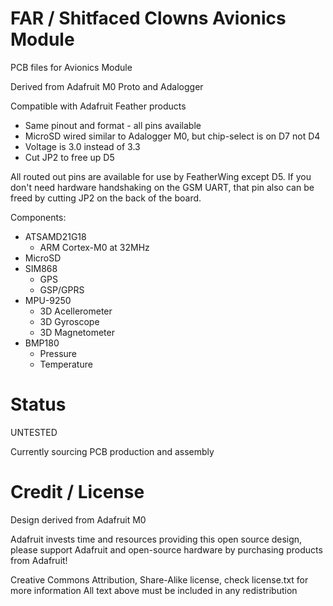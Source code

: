 # FAR / Shitfaced Clowns Avionics Module

PCB files for Avionics Module

Derived from Adafruit M0 Proto and Adalogger

Compatible with Adafruit Feather products 
* Same pinout and format - all pins available
* MicroSD wired similar to Adalogger M0, but chip-select is on D7 not D4
* Voltage is 3.0 instead of 3.3
* Cut JP2 to free up D5

 All routed out pins are available for use by FeatherWing except D5. If you don't need hardware handshaking on the GSM UART, that pin also can be freed by cutting JP2 on the back of the board.    


Components:
* ATSAMD21G18
  * ARM Cortex-M0 at 32MHz
* MicroSD
* SIM868
  * GPS 
  * GSP/GPRS
* MPU-9250
  * 3D Acellerometer
  * 3D Gyroscope
  * 3D Magnetometer
* BMP180
  * Pressure
  * Temperature

# Status

UNTESTED

Currently sourcing PCB production and assembly

# Credit / License

Design derived from Adafruit M0 

Adafruit invests time and resources providing this open source design, 
please support Adafruit and open-source hardware by purchasing 
products from Adafruit!

Creative Commons Attribution, Share-Alike license, check license.txt for more information
All text above must be included in any redistribution
